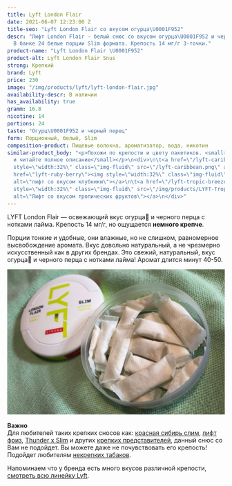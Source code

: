```yaml
---
title: Lyft London Flair
date: 2021-06-07 12:23:00 Z
title-seo: "Lyft London Flair со вкусом огурца\U0001F952"
descr: "Лифт London Flair — белый снюс со вкусом огурца\U0001F952 и черного перца.
  В банке 24 белые порции Slim формата. Крепость 14 мг/г 3-точки."
product-name: "Lyft London Flair \U0001F952"
product-alt: Lyft London Flair Snus
strong: Крепкий
brand: Lyft
price: 230
image: "/img/products/lyft/lyft-london-flair.jpg"
availability-descr: В наличии
has_availability: true
gramm: 16.8
nicotine: 14
portions: 24
taste: "Огурц\U0001F952 и черный перец"
form: Порционный, белый, Slim
composition-product: Пищевые волокна, ароматизатор, вода, никотин
similar-product_body: "<p>Похожи по крепости и цвету пакетиков. <small>Жмите на картинки
  и читайте полное описание</small></p>\n<div>\n\t<a href=\"/lyft-caribbean-spirit\"><img
  style=\"width:32%\" class=\"img-fluid\" src=\"/lyft-caribbean.png\" alt=\"Лифт карибы\"></a>\n\t<a
  href=\"lyft-ruby-berry\"><img style=\"width:32%\" class=\"img-fluid\" src=\"/img/products/lyft-ruby-berry-slim-all-white.jpg\"
  alt=\"лифт со вкусом клубники\"></a>\n\t<a href=\"/lyft-tropic-breeze-slim-all-white\"><img
  style=\"width:32%\" class=\"img-fluid\" src=\"/img/products/LYFT-Tropic-Breeze-Slim-All-White.jpg\"
  alt=\"Лифт со вкусом тропических фруктов\"></a>\n</div>"
---
```


LYFT London Flair — освежающий вкус огурца🥒 и черного перца с нотками лайма. Крепость 14 мг/г, но ощущается **немного крепче**. 

Порции тонкие и удобные, они влажные, но не слишком, равномерное высвобождение аромата. Вкус довольно натуральный, а не чрезмерно искусственный как в других брендах. Это свежий, натуральный, вкус огурца🥒 и черного перца с нотками лайма! Аромат длится минут 40-50. 

<div class="mb-3">
<img class="img-fluid" src="/img/products/lyft/lyft-london-open.jpg" alt="Лифт London Flair со вкусом огурца">
</div>

<b>Важно</b><br>
Для любителей таких крепких сносов как: [красная сибирь слим](/siberia-white-dry-slim), [лифт фриз](/lyft-x-strong-freeze-slim-white), [Thunder x Slim](/thunder-x-slim-white-dry) и других [крепких представителей](/ultra-strong), данный снюс со Вам не подойдет. Вы можете даже не почувствовать его крепость!
Подойдет любителям [некрепких табаков](/low-strong). 

Напоминаем что у бренда есть много вкусов различной крепости, [смотреть всю линейку Lyft](/lyft).